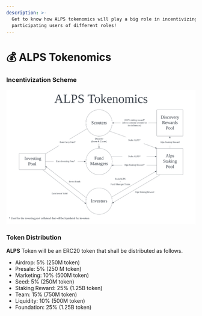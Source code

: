 ```yaml
---
description: >-
  Get to know how ALPS tokenomics will play a big role in incentivizing
  participating users of different roles!
---
```


# 💰 ALPS Tokenomics

### Incentivization Scheme

![ALPS Tokenomics Chart](<../../.gitbook/assets/Alps Tokenomics 3.png>)

### Token Distribution

**ALPS** Token will be an ERC20 token that shall be distributed as follows.

* Airdrop: 5% (250M token)
* Presale: 5% (250 M token)
* Marketing: 10% (500M token)
* Seed: 5% (250M token)
* Staking Reward: 25% (1.25B token)
* Team: 15% (750M token)
* Liquidity: 10% (500M token)
* Foundation: 25% (1.25B token)

